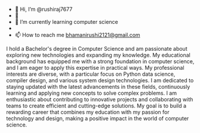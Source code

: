 - 👋 Hi, I’m @rushiraj7677
- 👀 
- 🌱 I’m currently learning computer science
- 
- 📫 How to reach me bhamanirushi2121@gmail.com

I hold a Bachelor's degree in Computer Science and am passionate about exploring new technologies and expanding my knowledge. My educational background has equipped me with a strong foundation in computer science, and I am eager to apply this expertise in practical ways. My professional interests are diverse, with a particular focus on Python data science, compiler design, and various system design technologies. I am dedicated to staying updated with the latest advancements in these fields, continuously learning and applying new concepts to solve complex problems. I am enthusiastic about contributing to innovative projects and collaborating with teams to create efficient and cutting-edge solutions. My goal is to build a rewarding career that combines my education with my passion for technology and design, making a positive impact in the world of computer science.
<!---
rushiraj7677/rushiraj7677 is a ✨ special ✨ repository because its `README.md` (this file) appears on your GitHub profile.
You can click the Preview link to take a look at your changes.
--->
